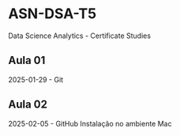 # ASN-DSA-T5
Data Science Analytics - Certificate Studies

## Aula 01
2025-01-29 - Git

## Aula 02
2025-02-05 - GitHub
Instalação no ambiente Mac
